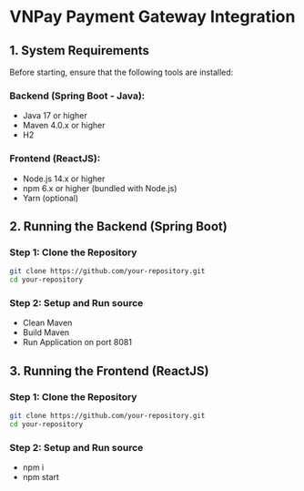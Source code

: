 # VNPay Payment Gateway Integration 

## 1. System Requirements
Before starting, ensure that the following tools are installed:

### Backend (Spring Boot - Java):
- Java 17 or higher
- Maven 4.0.x or higher
- H2 

### Frontend (ReactJS):
- Node.js 14.x or higher
- npm 6.x or higher (bundled with Node.js)
- Yarn (optional)

## 2. Running the Backend (Spring Boot)

### Step 1: Clone the Repository
```bash
git clone https://github.com/your-repository.git
cd your-repository
```
### Step 2: Setup and Run source
- Clean Maven
- Build Maven
- Run Application on port 8081

## 3. Running the Frontend (ReactJS)

### Step 1: Clone the Repository
```bash
git clone https://github.com/your-repository.git
cd your-repository
```
### Step 2: Setup and Run source
- npm i
- npm start